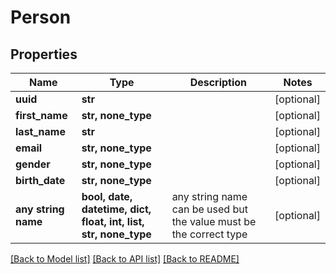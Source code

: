 # Person


## Properties
Name | Type | Description | Notes
------------ | ------------- | ------------- | -------------
**uuid** | **str** |  | [optional] 
**first_name** | **str, none_type** |  | [optional] 
**last_name** | **str** |  | [optional] 
**email** | **str, none_type** |  | [optional] 
**gender** | **str, none_type** |  | [optional] 
**birth_date** | **str, none_type** |  | [optional] 
**any string name** | **bool, date, datetime, dict, float, int, list, str, none_type** | any string name can be used but the value must be the correct type | [optional]

[[Back to Model list]](../README.md#documentation-for-models) [[Back to API list]](../README.md#documentation-for-api-endpoints) [[Back to README]](../README.md)


